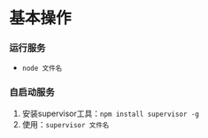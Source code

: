 # 基本操作

### 运行服务
- ``node 文件名``

### 自启动服务
1.  安装supervisor工具：``npm install supervisor -g``
2.  使用：``supervisor 文件名``

### 